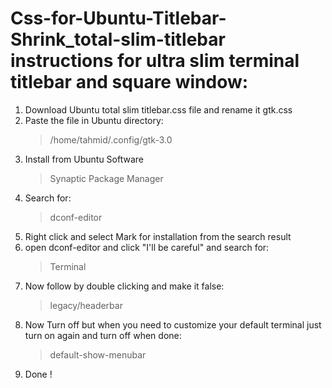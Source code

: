 # Css-for-Ubuntu-Titlebar-Shrink_total-slim-titlebar instructions for ultra slim terminal titlebar and square window:

1. Download Ubuntu total slim titlebar.css file and rename it gtk.css
2. Paste the file in Ubuntu directory:
     > /home/tahmid/.config/gtk-3.0
3. Install from Ubuntu Software
     > Synaptic Package Manager  
4. Search for: 
     > dconf-editor
5. Right click and select Mark for installation from the search result
6. open dconf-editor and click "I'll be careful" and search for:
    > Terminal
7. Now follow by double clicking and make it false:
    > legacy/headerbar 
8. Now Turn off but when you need to customize your default terminal just turn on again and turn off when done:
    > default-show-menubar
9. Done !
    
